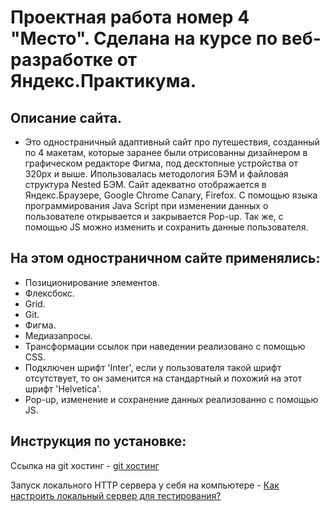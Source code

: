 # Проектная работа номер 4 "Место". Сделана на курсе по веб-разработке от Яндекс.Практикума.

## Описание сайта.

* Это одностраничный адаптивный сайт про путешествия, созданный по 4 макетам, которые заранее были отрисованны дизайнером в графическом редакторе Фигма, под десктопные устройства от 320px и выше. Ипользовалась методология БЭМ и файловая структура Nested БЭМ. Сайт адекватно отображается в Яндекс.Браузере, Google Chrome Canary, Firefox. С помощью языка программирования Java Script при изменении данных о пользователе открывается и закрывается Pop-up. Так же, с помощью JS можно изменить и сохранить данные пользователя.

## На этом одностраничном сайте применялись:

* Позиционирование элементов.
* Флексбокс.
* Grid.
* Git.
* Фигма.
* Медиазапросы.
* Трансформации ссылок при наведении реализовано с помощью CSS.
* Подключен шрифт 'Inter', если у пользователя такой шрифт отсутствует, то он заменится на стандартный и похожий на этот шрифт 'Helvetica'.
* Pop-up, изменение и сохранение данных реализованно с помощью JS.

## Инструкция по установке:


Ссылка на git хостинг - [git хостинг](https://alinaonly.github.io/mesto/index.html)


Запуск локального HTTP сервера у себя на компьютере - [Как настроить локальный сервер для тестирования?](https://developer.mozilla.org/ru/docs/Learn/Common_questions/set_up_a_local_testing_server)
